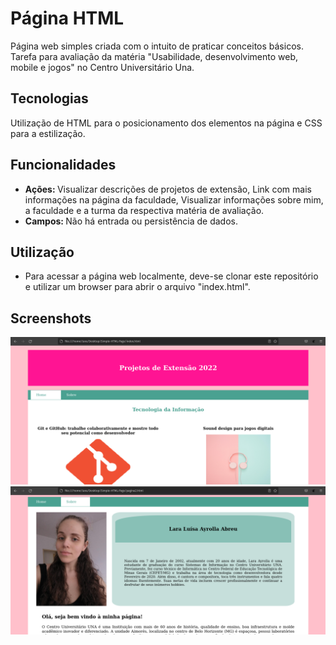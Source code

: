 # Página HTML
Página web simples criada com o intuito de praticar conceitos básicos. Tarefa para avaliação da matéria "Usabilidade, desenvolvimento web, mobile e jogos" no Centro Universitário Una.

## Tecnologias
Utilização de HTML para o posicionamento dos elementos na página e CSS para a estilização.

## Funcionalidades
* <b> Ações: </b> Visualizar descrições de projetos de extensão, Link com mais informações na página da faculdade, Visualizar informações sobre mim, a faculdade e a turma da respectiva matéria de avaliação.
* <b> Campos: </b> Não há entrada ou persistência de dados.


## Utilização
* Para acessar a página web localmente, deve-se clonar este repositório e utilizar um browser para abrir o arquivo "index.html".


## Screenshots
![Alt text](/screenshots/home1.png?raw=true "Página Inicial")
![Alt text](/screenshots/page2.png?raw=true "Página 2 (Sobre)")


